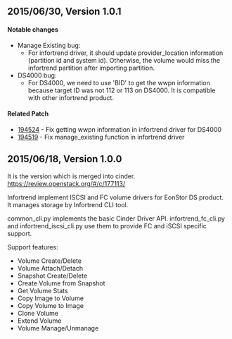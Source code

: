 
## 2015/06/30, Version 1.0.1

#### Notable changes
- Manage Existing bug: 
  + For infortrend driver, it should update provider_location information (partition id and system id). Otherwise, the volume would miss the infortrend partition after importing partition.
- DS4000 bug:
  + For DS4000, we need to use 'BID' to get the wwpn information because target ID was not 112 or 113 on DS4000. It is compatible with other infortrend product.

#### Related Patch
- [194524](https://review.openstack.org/#/c/194524/) - Fix getting wwpn information in infortrend driver for DS4000
- [194519](https://review.openstack.org/#/c/194519/) - Fix manage_existing function in infortrend driver

## 2015/06/18, Version 1.0.0

It is the version which is merged into cinder.
https://review.openstack.org/#/c/177113/

Infortrend implement ISCSI and FC volume drivers for EonStor DS product.
It manages storage by Infortrend CLI tool.

common_cli.py implements the basic Cinder Driver API.
infortrend_fc_cli.py and infortrend_iscsi_cli.py use them to provide FC and iSCSI specific support.

Support features:
- Volume Create/Delete
- Volume Attach/Detach
- Snapshot Create/Delete
- Create Volume from Snapshot
- Get Volume Stats
- Copy Image to Volume
- Copy Volume to Image
- Clone Volume
- Extend Volume
- Volume Manage/Unmanage
